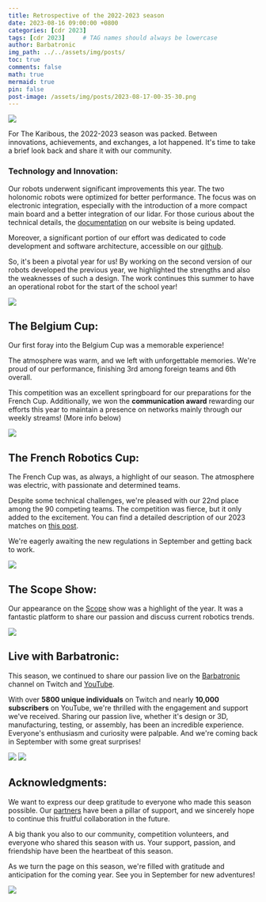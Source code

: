 ```yaml
---
title: Retrospective of the 2022-2023 season
date: 2023-08-16 09:00:00 +0800
categories: [cdr 2023]
tags: [cdr 2023]     # TAG names should always be lowercase
author: Barbatronic
img_path: ../../assets/img/posts/
toc: true
comments: false
math: true
mermaid: true
pin: false
post-image: /assets/img/posts/2023-08-17-00-35-30.png
---
```

![](2023-08-17-00-35-30.png)

For The Karibous, the 2022-2023 season was packed. Between innovations, achievements, and exchanges, a lot happened. It's time to take a brief look back and share it with our community.

### **Technology and Innovation:**
Our robots underwent significant improvements this year. The two holonomic robots were optimized for better performance. The focus was on electronic integration, especially with the introduction of a more compact main board and a better integration of our lidar. For those curious about the technical details, the [documentation](https://leskaribous.fr/robots/2023_CDR/) on our website is being updated.

Moreover, a significant portion of our effort was dedicated to code development and software architecture, accessible on our [github](https://github.com/LesKaribous).

So, it's been a pivotal year for us! By working on the second version of our robots developed the previous year, we highlighted the strengths and also the weaknesses of such a design. The work continues this summer to have an operational robot for the start of the school year!

![](2023-08-17-00-37-34.png)

## **The Belgium Cup:**

Our first foray into the Belgium Cup was a memorable experience!

The atmosphere was warm, and we left with unforgettable memories. We're proud of our performance, finishing 3rd among foreign teams and 6th overall.

This competition was an excellent springboard for our preparations for the French Cup. Additionally, we won the **communication award** rewarding our efforts this year to maintain a presence on networks mainly through our weekly streams! (More info below)

![](2023-08-17-00-37-54.png)

## **The French Robotics Cup:**

The French Cup was, as always, a highlight of our season. The atmosphere was electric, with passionate and determined teams.

Despite some technical challenges, we're pleased with our 22nd place among the 90 competing teams. The competition was fierce, but it only added to the excitement. You can find a detailed description of our 2023 matches on [this post](https://leskaribous.fr/posts/matchs-2023/).

We're eagerly awaiting the new regulations in September and getting back to work.

![](2023-08-17-00-42-06.png)

## **The Scope Show:**

Our appearance on the [Scope](https://leskaribous.fr/news/scope-arte) show was a highlight of the year. It was a fantastic platform to share our passion and discuss current robotics trends.

![](2023-08-17-00-56-14.png)

## **Live with Barbatronic:**

This season, we continued to share our passion live on the [Barbatronic](https://twitch.tv/barbatronic) channel on Twitch and [YouTube](https://youtube.com/barbatronic).

With over **5800 unique individuals** on Twitch and nearly **10,000 subscribers** on YouTube, we're thrilled with the engagement and support we've received. Sharing our passion live, whether it's design or 3D, manufacturing, testing, or assembly, has been an incredible experience. Everyone's enthusiasm and curiosity were palpable. And we're coming back in September with some great surprises!

![](2023-08-17-00-44-41.png)
![](2023-08-17-00-44-57.png)

## **Acknowledgments:**
We want to express our deep gratitude to everyone who made this season possible. Our [partners](https://leskaribous.fr/sponsors) have been a pillar of support, and we sincerely hope to continue this fruitful collaboration in the future.

A big thank you also to our community, competition volunteers, and everyone who shared this season with us. Your support, passion, and friendship have been the heartbeat of this season.

As we turn the page on this season, we're filled with gratitude and anticipation for the coming year. See you in September for new adventures!

![](2023-08-17-00-46-21.png)
